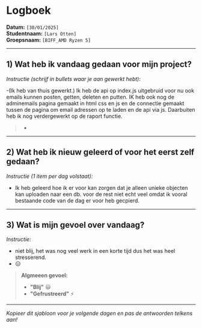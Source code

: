 # Logboek

**Datum:** `[30/01/2025]`  
**Studentnaam:** `[Lars Otten]`  
**Groepsnaam:** `[BIFF_AMD Ryzen 5]`

---

## 1) Wat heb ik vandaag gedaan voor mijn project?

_Instructie (schrijf in bullets waar je aan gewerkt hebt):_

-(Ik heb van thuis gewerkt.) Ik heb de api op index.js uitgebruid voor nu ook emails kunnen posten, getten, deleten en putten. IK heb ook nog de adminemails pagina gemaakt in html css en js en de connectie gemaakt tussen de pagina om email adressen op te laden en de api via js. Daarbuiten heb ik nog verdergewerkt op de raport functie.

> -

---

## 2) Wat heb ik nieuw geleerd of voor het eerst zelf gedaan?

_Instructie (1 item per dag volstaat):_

- Ik heb geleerd hoe ik er voor kan zorgen dat je alleen unieke objecten kan uploaden naar een db. voor de rest niet echt veel omdat ik vooral bestaande code van de dag er voor heb gecpierd.

---

## 3) Wat is mijn gevoel over vandaag?

_Instructie:_

- niet blij, het was nog veel werk in een korte tijd dus het was heel stresserend.
- 😑

> **Algmeeen gevoel:**
>
> - **"Blij"** :smiley:
> - **"Gefrustreerd"** :zap:

---

_Kopieer dit sjabloon voor je volgende dagen en pas de antwoorden telkens aan!_
